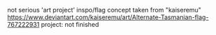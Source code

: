 not serious
'art project'
inspo/flag concept taken from "kaiseremu"
https://www.deviantart.com/kaiseremu/art/Alternate-Tasmanian-flag-767222931
project: not finished
